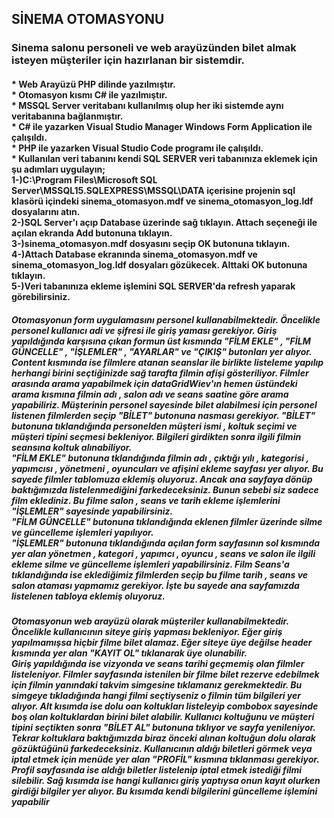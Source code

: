 <!DOCTYPE html>
<html lang="en">
<head>
</head>
<body>
<h2>SİNEMA OTOMASYONU</h2>
<h3>Sinema salonu personeli ve web arayüzünden bilet almak isteyen müşteriler için hazırlanan bir sistemdir.</h3>
<h4>* Web Arayüzü PHP dilinde yazılmıştır. <br>
* Otomasyon kısmı C# ile yazılmıştır. <br>
* MSSQL Server veritabanı kullanılmış olup her iki sistemde aynı veritabanına bağlanmıştır. <br>
* C# ile yazarken Visual Studio Manager Windows Form Application ile çalışıldı. <br>
* PHP ile yazarken Visual Studio Code programı ile çalışıldı. <br>
* Kullanılan veri tabanını kendi SQL SERVER veri tabanınıza eklemek için şu adımları uygulayın; <br>
1-)C:\Program Files\Microsoft SQL Server\MSSQL15.SQLEXPRESS\MSSQL\DATA içerisine projenin sql klasörü içindeki sinema_otomasyon.mdf ve sinema_otomasyon_log.ldf dosyalarını atın. <br>
2-)SQL Server'ı açıp Database üzerinde sağ tıklayın. Attach seçeneği ile açılan ekranda Add butonuna tıklayın. <br>
3-)sinema_otomasyon.mdf dosyasını seçip OK butonuna tıklayın. <br>
4-)Attach Database ekranında sinema_otomasyon.mdf ve sinema_otomasyon_log.ldf dosyaları gözükecek. Alttaki OK butonuna tıklayın. <br>
5-)Veri tabanınıza ekleme işlemini SQL SERVER'da refresh yaparak görebilirsiniz. <br>
</h4>
<h5>
	Otomasyonun form uygulamasını personel kullanabilmektedir. Öncelikle personel kullanıcı adi ve şifresi ile giriş yaması gerekiyor. Giriş yapıldığında karşısına çıkan formun üst kısmında "FİLM EKLE" , "FİLM GÜNCELLE" , "İŞLEMLER" , "AYARLAR" ve "ÇIKIŞ" butonları yer alıyor. <br>
	Content kısmında ise filmlere atanan seanslar ile birlikte listeleme yapılıp herhangi birini seçtiğinizde sağ tarafta filmin afişi gösteriliyor. Filmler arasında arama yapabilmek için dataGridWiev'ın hemen üstündeki arama kısmına filmin adı , salon adı ve seans saatine göre arama yapabiliriz. Müşterinin personel sayesinde bilet alabilmesi için personel listenen filmlerden seçip "BİLET" butonuna nasması gerekiyor. "BİLET" butonuna tıklandığında personelden müşteri ismi , koltuk seçimi ve müşteri tipini seçmesi bekleniyor. Bilgileri girdikten sonra ilgili filmin seansına koltuk alınabiliyor. <br>
	"FİLM EKLE" butonuna tklandığında filmin adı , çıktığı yılı , kategorisi , yapımcısı , yönetmeni , oyuncuları ve afişini ekleme sayfası yer alıyor. Bu sayede filmler tablomuza eklemiş oluyoruz. Ancak ana sayfaya dönüp baktığımızda listelenmediğini farkedeceksiniz. Bunun sebebi siz sadece film eklediniz. Bu filme salon , seans ve tarih ekleme işlemlerini "İŞLEMLER" sayesinde yapabilirsiniz. <br>
	"FİLM GÜNCELLE" butonuna tıklandığında eklenen filmler üzerinde silme ve güncelleme işlemleri yapılıyor. <br>
	"İŞLEMLER" butonuna tıklandığında açılan form sayfasının sol kısmında yer alan yönetmen , kategori , yapımcı , oyuncu , seans ve salon ile ilgili ekleme silme ve güncelleme işlemleri yapabilirsiniz. Film Seans'a tıklandığında ise eklediğimiz filmlerden seçip bu filme tarih , seans ve salon ataması yapmamız gerekiyor. İşte bu sayede ana sayfamızda listelenen tabloya eklemiş oluyoruz. <br>
</h5>
<h5>
	Otomasyonun web arayüzü olarak müşteriler kullanabilmektedir. Öncelikle kullanıcının siteye giriş yapması bekleniyor. Eğer giriş yapılmamışsa hiçbir filme bilet alamaz. Eğer siteye üye değilse header kısmında yer alan "KAYIT OL" tıklanarak üye olunabilir. <br>
	Giriş yapıldığında ise vizyonda ve seans tarihi geçmemiş olan filmler listeleniyor. Filmler sayfasında istenilen bir filme bilet rezerve edebilmek için filmin yanındaki takvim simgesine tıklamanız gerekmektedir. Bu simgeye tıkladığında hangi filmi seçtiyseniz o filmin tüm bilgileri yer alıyor. Alt kısımda ise dolu oan koltukları listeleyip combobox sayesinde boş olan koltuklardan birini bilet alabilir. Kullanıcı koltuğunu ve müşteri tipini seçtikten sonra "BİLET AL" butonuna tıklıyor ve sayfa yenileniyor. Tekrar koltuklara baktığımızda biraz önceki alınan koltuğun dolu olarak gözüktüğünü farkedeceksiniz. Kullanıcının aldığı biletleri görmek veya iptal etmek için menüde yer alan "PROFİL" kısmına tıklanması gerekiyor. Profil sayfasında ise aldığı biletler listelenip iptal etmek istediği filmi silebilir. Sağ kısımda ise hangi kullanıcı giriş yaptıysa onun kayıt olurken girdiği bilgiler yer alıyor. Bu kısımda kendi bilgilerini güncelleme işlemini yapabilir
</h5>



</body>
</html>
